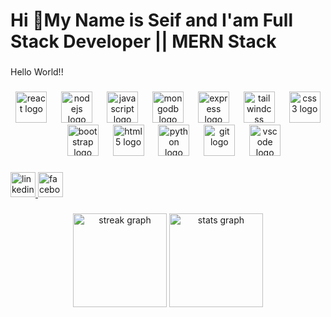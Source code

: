 <h1 align="left">Hi 👋My Name is Seif and I'am Full Stack Developer || MERN Stack</h1>

###

<p align="left">Hello World!!</p>

###

<div align="center">
  <img src="https://skillicons.dev/icons?i=react" height="50" alt="react logo"  />
  <img width="15" />
  <img src="https://skillicons.dev/icons?i=nodejs" height="50" alt="nodejs logo"  />
  <img width="15" />
  <img src="https://skillicons.dev/icons?i=js" height="50" alt="javascript logo"  />
  <img width="15" />
  <img src="https://skillicons.dev/icons?i=mongodb" height="50" alt="mongodb logo"  />
  <img width="15" />
  <img src="https://skillicons.dev/icons?i=express" height="50" alt="express logo"  />
  <img width="15" />
  <img src="https://skillicons.dev/icons?i=tailwind" height="50" alt="tailwindcss logo"  />
  <img width="15" />
  <img src="https://skillicons.dev/icons?i=css" height="50" alt="css3 logo"  />
  <img width="15" />
  <img src="https://skillicons.dev/icons?i=bootstrap" height="50" alt="bootstrap logo"  />
  <img width="15" />
  <img src="https://skillicons.dev/icons?i=html" height="50" alt="html5 logo"  />
  <img width="15" />
  <img src="https://skillicons.dev/icons?i=py" height="50" alt="python logo"  />
  <img width="15" />
  <img src="https://skillicons.dev/icons?i=git" height="50" alt="git logo"  />
  <img width="15" />
  <img src="https://skillicons.dev/icons?i=vscode" height="50" alt="vscode logo"  />
</div>

###

<div align="left">
  <a href="https://www.linkedin.com/in/seif-el-sayed-a8452a31a/" target="_blank">
    <img src="https://img.shields.io/static/v1?message=LinkedIn&logo=linkedin&label=&color=0077B5&logoColor=white&labelColor=&style=for-the-badge" height="40" alt="linkedin logo"  />
  </a>
  <a href="https://www.facebook.com/seif.sayed.98478" target="_blank">
    <img src="https://img.shields.io/static/v1?message=Facebook&logo=facebook&label=&color=1877F2&logoColor=white&labelColor=&style=for-the-badge" height="40" alt="facebook logo"  />
  </a>
</div>

###

<div align="center">
  <img src="https://streak-stats.demolab.com?user=seif-el-sayed1&locale=en&mode=weekly&theme=highcontrast&hide_border=false&border_radius=5&order=3" height="150" alt="streak graph"  />
  <img src="https://github-readme-stats.vercel.app/api?username=seif-el-sayed1&hide_title=false&hide_rank=true&show_icons=true&include_all_commits=true&count_private=true&disable_animations=false&theme=highcontrast&locale=en&hide_border=false&order=1" height="150" alt="stats graph"  />
</div>

###
